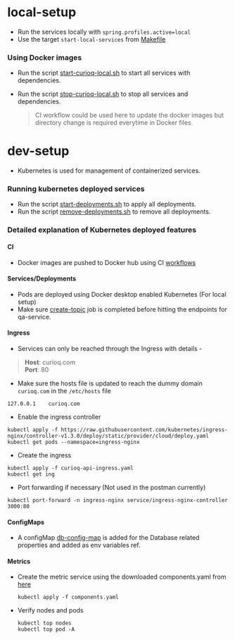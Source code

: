 
# local-setup
- Run the services locally with `spring.profiles.active=local`
- Use the target `start-local-services` from [Makefile](https://github.com/Pulin412/tech-projects/blob/main/curio-q/Makefile)

### Using Docker images
- Run the script [start-curioq-local.sh](https://github.com/Pulin412/tech-projects/blob/main/curio-q/scripts/environments/local/start-curioq-local.sh) to start all services with dependencies.
- Run the script [stop-curioq-local.sh](https://github.com/Pulin412/tech-projects/blob/main/curio-q/scripts/environments/local/stop-curioq-local.sh) to stop all services and dependencies.

  > CI workflow could be used here to update the docker images but directory change is required everytime in Docker files.
  
# dev-setup
- Kubernetes is used for management of containerized services. 

### Running kubernetes deployed services
- Run the script [start-deployments.sh](https://github.com/Pulin412/tech-projects/blob/main/curio-q/scripts/environments/minikube/start-deployments.sh) to apply all deployments.
- Run the script [remove-deployments.sh](https://github.com/Pulin412/tech-projects/blob/main/curio-q/scripts/environments/minikube/remove-deployments.sh) to remove all deployments.

### Detailed explanation of Kubernetes deployed features

#### CI
- Docker images are pushed to Docker hub using CI [workflows](https://github.com/Pulin412/tech-projects/tree/main/curio-q/.github/workflows)

#### Services/Deployments
- Pods are deployed using Docker desktop enabled Kubernetes (For local setup)
- Make sure [create-topic](https://github.com/Pulin412/curio-q/blob/main/kubernetes/kafka-create-topic.yaml) job is completed before hitting the endpoints for qa-service.

#### Ingress
- Services can only be reached through the Ingress with details -
> **Host**: curioq.com \
> **Port**: 80

- Make sure the hosts file is updated to reach the dummy domain `curioq.com` in the `/etc/hosts` file
```shell
127.0.0.1    curioq.com
```

- Enable the ingress controller
```shell
kubectl apply -f https://raw.githubusercontent.com/kubernetes/ingress-nginx/controller-v1.3.0/deploy/static/provider/cloud/deploy.yaml
kubectl get pods --namespace=ingress-nginx
```

- Create the ingress
```shell
kubectl apply -f curioq-api-ingress.yaml
kubectl get ing
```

- Port forwarding if necessary (Not used in the postman currently)
```shell
kubectl port-forward -n ingress-nginx service/ingress-nginx-controller 3000:80
```

#### ConfigMaps
- A configMap [db-config-map](https://github.com/Pulin412/tech-projects/blob/main/curio-q/kubernetes/db-config-map.yaml) is added for the Database related properties and added as env variables ref.

#### Metrics
- Create the metric service using the downloaded components.yaml from [here](https://github.com/kubernetes-sigs/metrics-server/releases)
    ```shell
    kubectl apply -f components.yaml
    ```
- Verify nodes and pods
    ```shell
    kubectl top nodes
    kubectl top pod -A
    ```